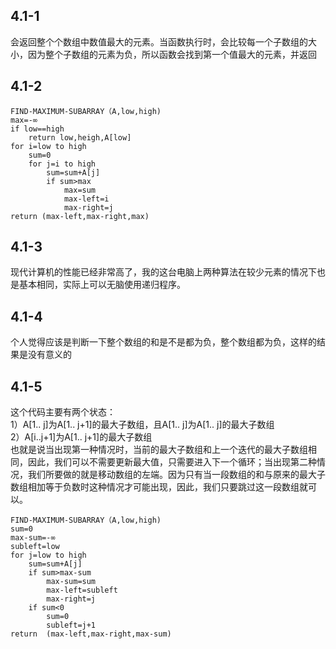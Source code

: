 ## 4.1-1<br/>
会返回整个个数组中数值最大的元素。当函数执行时，会比较每一个子数组的大小，因为整个子数组的元素为负，所以函数会找到第一个值最大的元素，并返回<br/>
## 4.1-2<br/>
```
FIND-MAXIMUM-SUBARRAY（A,low,high)
max=-∞
if low==high
	return low,heigh,A[low]
for i=low to high
	sum=0
	for j=i to high
		sum=sum+A[j]
		if sum>max
			max=sum
			max-left=i
			max-right=j
return (max-left,max-right,max)

```
## 4.1-3<br/>
现代计算机的性能已经非常高了，我的这台电脑上两种算法在较少元素的情况下也是基本相同，实际上可以无脑使用递归程序。<br/>
## 4.1-4<br/>
个人觉得应该是判断一下整个数组的和是不是都为负，整个数组都为负，这样的结果是没有意义的<br/>
## 4.1-5<br/>
这个代码主要有两个状态：<br/>
1）A[1.. j]为A[1.. j+1]的最大子数组，且A[1.. j]为A[1.. j]的最大子数组<br/>
2）A[i..j+1]为A[1.. j+1]的最大子数组<br/>
也就是说当出现第一种情况时，当前的最大子数组和上一个迭代的最大子数组相同，因此，我们可以不需要更新最大值，只需要进入下一个循环；当出现第二种情况，我们所要做的就是移动数组的左端。因为只有当一段数组的和与原来的最大子数组相加等于负数时这种情况才可能出现，因此，我们只要跳过这一段数组就可以。<br/>
```
FIND-MAXIMUM-SUBARRAY（A,low,high)
sum=0
max-sum=-∞
subleft=low
for j=low to high
	sum=sum+A[j]
	if sum>max-sum
		max-sum=sum
		max-left=subleft
		max-right=j
	if sum<0
		sum=0
		subleft=j+1
return  (max-left,max-right,max-sum)
```
